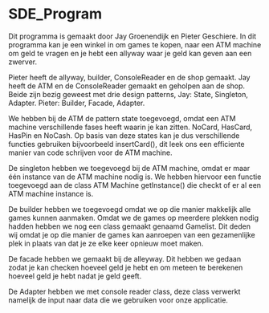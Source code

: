 # SDE_Program

 Dit programma is gemaakt door Jay Groenendijk en Pieter Geschiere. 
 In dit programma kan je een winkel in om games te kopen, naar een ATM
 machine om geld te vragen en je hebt een allyway waar je geld kan geven aan 
 een zwerver.

 Pieter heeft de allyway, builder, ConsoleReader en de shop gemaakt.
 Jay heeft de ATM en de ConsoleReader gemaakt en geholpen aan de shop.
 Beide zijn bezig geweest met drie design patterns, 
 Jay: State, Singleton, Adapter.
 Pieter: Builder, Facade, Adapter.

 We hebben bij de ATM de pattern state toegevoegd, omdat een ATM machine
 verschillende fases heeft waarin je kan zitten. NoCard, HasCard, HasPin en NoCash.
 Op basis van deze states kan je dus verschillende functies gebruiken bijvoorbeeld insertCard(),
 dit leek ons een efficiente manier van code schrijven voor de ATM machine.

 De singleton hebben we toegevoegd bij de ATM machine, omdat er maar één instance van de
 ATM machine nodig is. We hebben hiervoor een functie toegevoegd aan de class ATM Machine
 getInstance() die checkt of er al een ATM machine instance is.

 De builder hebben we toegevoegd omdat we op die manier makkelijk alle games kunnen aanmaken.
 Omdat we de games op meerdere plekken nodig hadden hebben we nog een class gemaakt genaamd Gamelist.
 Dit deden wij omdat je op die manier de games kan aanroepen van een gezamenlijke plek in plaats van dat je ze elke keer opnieuw moet maken.
 
 De facade hebben we gemaakt bij de alleyway. 
 Dit hebben we gedaan zodat je kan checken hoeveel geld je hebt en om meteen te berekenen hoeveel geld je hebt nadat je geld geeft.
 
 De Adapter hebben we met console reader class, deze class verwerkt namelijk de input naar data
 die we gebruiken voor onze applicatie.